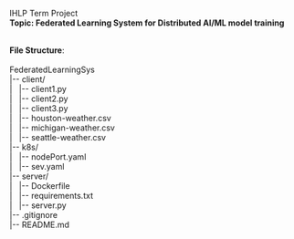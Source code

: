 IHLP Term Project <br/>
**Topic: Federated Learning System for Distributed AI/ML model training** <br/><br/>

**File Structure**:<br/><br/>
FederatedLearningSys<br/>
|-- client/<br/>
|&nbsp;&nbsp;&nbsp;|-- client1.py<br/>
|&nbsp;&nbsp;&nbsp;|-- client2.py<br/>
|&nbsp;&nbsp;&nbsp;|-- client3.py<br/>
|&nbsp;&nbsp;&nbsp;|-- houston-weather.csv<br/>
|&nbsp;&nbsp;&nbsp;|-- michigan-weather.csv<br/>
|&nbsp;&nbsp;&nbsp;|-- seattle-weather.csv<br/>
|-- k8s/<br/>
|&nbsp;&nbsp;&nbsp;|-- nodePort.yaml<br/>
|&nbsp;&nbsp;&nbsp;|-- sev.yaml<br/>
|-- server/<br/>
|&nbsp;&nbsp;&nbsp;|-- Dockerfile<br/>
|&nbsp;&nbsp;&nbsp;|-- requirements.txt<br/>
|&nbsp;&nbsp;&nbsp;|-- server.py<br/>
|-- .gitignore<br/>
|-- README.md
